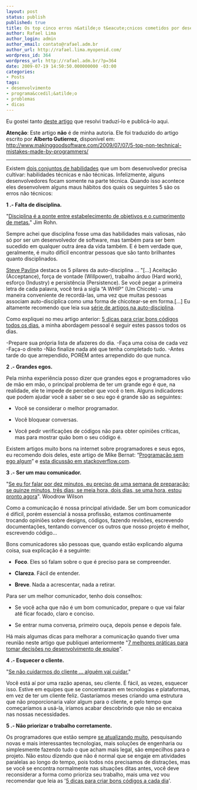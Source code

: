 ```yaml
---
layout: post
status: publish
published: true
title: Os top cinco erros n&atilde;o t&eacute;cnicos cometidos por desenvolvedores
author: Rafael Lima
author_login: admin
author_email: contato@rafael.adm.br
author_url: http://rafael.lima.myopenid.com/
wordpress_id: 364
wordpress_url: http://rafael.adm.br/?p=364
date: 2009-07-19 14:50:50.000000000 -03:00
categories:
- Posts
tags:
- desenvolvimento
- programa&ccedil;&atilde;o
- problemas
- dicas
---
```

Eu gostei tanto <a href="http://www.makinggoodsoftware.com/2009/07/07/5-top-non-technical-mistakes-made-by-programmers/">deste artigo</a> que resolvi traduz&iacute;-lo e public&aacute;-lo aqui.
<strong> </strong>

<strong>Aten&ccedil;&atilde;o</strong>: Este artigo <strong>n&atilde;o</strong> &eacute; de minha autoria. Ele foi traduzido do artigo escrito por <strong>Alberto Gutierrez</strong>, dispon&iacute;vel em: <a href="http://www.makinggoodsoftware.com/2009/07/07/5-top-non-technical-mistakes-made-by-programmers/">http://www.makinggoodsoftware.com/2009/07/07/5-top-non-technical-mistakes-made-by-programmers/</a>

***

Existem <a href="http://www.dzone.com/links/the_two_main_skill_sets_of_a_software_developer.html">dois conjuntos de habilidades</a> que um bom desenvolvedor precisa cultivar: habilidades t&eacute;cnicas e n&atilde;o t&eacute;cnicas. Infelizmente, alguns desenvolvedores focam somente na parte t&eacute;cnica. Quando isso acontece eles desenvolvem alguns maus h&aacute;bitos dos quais os seguintes 5 s&atilde;o os erros n&atilde;o t&eacute;cnicos:

<strong>1 .- Falta de disciplina. </strong>

"<a href="http://thinkexist.com/quotation/discipline_is_the_bridge_between_goals_and/210477.html">Disciplina &eacute; a ponte entre estabelecimento de objetivos e o cumprimento de metas.</a>" Jim Rohn.

Sempre achei que disciplina fosse uma das habilidades mais valiosas, n&atilde;o s&oacute; por ser um desenvolvedor de software, mas tamb&eacute;m para ser bem sucedido em qualquer outra &aacute;rea da vida tamb&eacute;m. E &eacute; bem verdade que, geralmente, &eacute; muito dif&iacute;cil encontrar pessoas que s&atilde;o tanto brilhantes quanto disciplinados.

<a href="http://www.stevepavlina.com/">Steve Pavlin</a>a destaca os 5 pilares da auto-disciplina ... "[...] Aceita&ccedil;&atilde;o (Acceptance), for&ccedil;a de vontade (Willpower), trabalho &aacute;rduo (Hard work), esfor&ccedil;o (Industry) e persist&ecirc;ncia (Persistence). Se voc&ecirc; pegar a primeira letra de cada palavra, voc&ecirc; ter&aacute; a sigla &ldquo;A WHIP&rdquo; (Um Chicote) &ndash; uma maneira conveniente de record&aacute;-las, uma vez que muitas pessoas associam auto-disciplica como uma forma de chicotear-se em forma.[...] Eu altamente recomendo que leia sua <a href="http://www.stevepavlina.com/blog/2005/06/self-discipline/">s&eacute;rie de artigos na auto-disciplina</a>.

Como expliquei no meu artigo anterior: <a href="http://www.makinggoodsoftware.com/2009/05/15/5-tips-for-creating-good-code-every-day-how-to-become-a-good-software-developer/">5 dicas para criar bons c&oacute;digos todos os dias</a>, a minha abordagem pessoal &eacute; seguir estes passos todos os dias.

-Prepare sua pr&oacute;pria lista de afazeres do dia.
-Fa&ccedil;a uma coisa de cada vez
-Fa&ccedil;a-o direito
-N&atilde;o finalize nada at&eacute; que tenha completado tudo.
-Antes tarde do que arrependido, POR&Eacute;M antes arrependido do que nunca.

<strong>2 .- Grandes egos. </strong>

Pela minha experi&ecirc;ncia posso dizer que grandes egos e programadores v&atilde;o de m&atilde;o em m&atilde;o, o principal problema de ter um grande ego &eacute; que, na realidade, ele te impede de perceber que voc&ecirc; o tem. Alguns indicadores que podem ajudar voc&ecirc; a saber se o seu ego &eacute; grande s&atilde;o as seguintes:

* Voc&ecirc; se considerar o melhor programador.

* Voc&ecirc; bloquear conversas.

* Voc&ecirc; pedir verifica&ccedil;&otilde;es de c&oacute;digos n&atilde;o para obter opini&otilde;es cr&iacute;ticas, mas para mostrar qu&atilde;o bom o seu c&oacute;digo &eacute;.

Existem artigos muito bons na internet sobre programadores e seus egos, eu recomendo dois deles, este artigo de Mike Bernat: &ldquo;<a href="http://mikebernat.com/blog/Egoless_Programming_-_Developing_Without_the_Attitude">Programa&ccedil;&atilde;o sem ego algum</a>&rdquo; e <a href="http://stackoverflow.com/questions/229393/how-do-you-control-your-programmer-ego">esta dicuss&atilde;o em stackoverflow.com</a>.

<strong>3 .- Ser um mau comunicador. </strong>

"<a href="http://www.wisdomquotes.com/000747.html">Se eu for falar por dez minutos, eu preciso de uma semana de prepara&ccedil;&atilde;o; se quinze minutos, tr&ecirc;s dias; se meia hora, dois dias, se uma hora, estou pronto agora</a>". Woodrow Wilson

Como a comunica&ccedil;&atilde;o &eacute; nossa principal atividade. Ser um bom comunicador &eacute; dif&iacute;cil, por&eacute;m essencial &agrave; nossa profiss&atilde;o, estamos continuamente trocando opini&otilde;es sobre designs, c&oacute;digos, fazendo revis&otilde;es, escrevendo documenta&ccedil;&otilde;es, tentando convencer os outros que nosso projeto &eacute; melhor, escrevendo c&oacute;digo...

Bons comunicadores s&atilde;o pessoas que, quando est&atilde;o explicando alguma coisa, sua explica&ccedil;&atilde;o &eacute; a seguinte:

* <strong>Foco</strong>. Eles s&oacute; falam sobre o que &eacute; preciso para se compreender.

* <strong>Clareza</strong>. F&aacute;cil de entender.

* <strong>Breve</strong>. Nada a acrescentar, nada a retirar.

Para ser um melhor comunicador, tenho dois conselhos:

* Se voc&ecirc; acha que n&atilde;o &eacute; um bom comunicador, prepare o que vai falar at&eacute; ficar focado, claro e conciso.

* Se entrar numa conversa, primeiro ou&ccedil;a, depois pense e depois fale.

H&aacute; mais algumas dicas para melhorar a comunica&ccedil;&atilde;o quando tiver uma reuni&atilde;o neste artigo que publiquei anteriormente "<a href="http://www.makinggoodsoftware.com/2009/04/24/7-best-practices-for-taking-decisions-in-the-development-team/">7 melhores pr&aacute;ticas para tomar decis&otilde;es no desenvolvimento de equipe</a>".

<strong>4 .- Esquecer o cliente. </strong>

"<a href="http://thinkexist.com/quotation/if_we_don-t_take_care_of_the_customer-somebody/335078.html">Se n&atilde;o cuidarmos do cliente ... algu&eacute;m vai cuidar.</a>"

Voc&ecirc; est&aacute; a&iacute; por uma raz&atilde;o apenas, seu cliente. &Eacute; f&aacute;cil, as vezes, esquecer isso. Estive em equipes que se concentraram em tecnologias e plataformas, em vez de ter um cliente feliz. Gastar&iacute;amos meses criando uma estrutura que n&atilde;o proporcionaria valor algum para o cliente, e pelo tempo que come&ccedil;ar&iacute;amos a us&aacute;-la, ir&iacute;amos acabar descobrindo que n&atilde;o se encaixa nas nossas necessidades.

<strong>5 .- N&atilde;o priorizar o trabalho corretamente. </strong>

Os programadores que est&atilde;o sempre <a href="http://en.wikipedia.org/wiki/Gold_plating">se atualizando muito</a>, pesquisando novas e mais interessantes tecnologias, mais solu&ccedil;&otilde;es de engenharia ou simplesmente fazendo tudo o que acham mais legal, s&atilde;o empecilhos para o projeto. N&atilde;o estou dizendo que n&atilde;o &eacute; normal que se engaje em atividades paralelas ao longo do tempo, pois todos n&oacute;s precisamos de distra&ccedil;&otilde;es, mas se voc&ecirc; se encontra normalmente nas situa&ccedil;&otilde;es ditas antes, voc&ecirc; deve reconsiderar a forma como prioriza seu trabalho, mais uma vez vou recomendar que leia as '<a href="http://www.makinggoodsoftware.com/2009/05/15/5-tips-for-creating-good-code-every-day-how-to-become-a-good-software-developer/">5 dicas para criar bons c&oacute;digos a cada dia</a>'.
